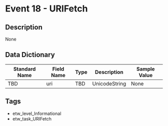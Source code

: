 # Event 18 - URIFetch

## Description
None

## Data Dictionary
|Standard Name|Field Name|Type|Description|Sample Value|
|---|---|---|---|---|
|TBD|uri|TBD|UnicodeString|None|None|

## Tags
* etw_level_Informational
* etw_task_URIFetch